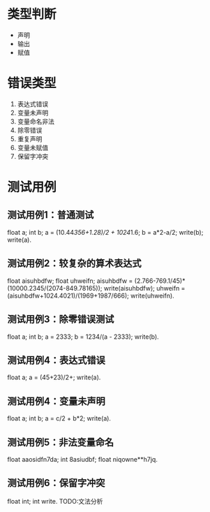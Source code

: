 # 类型判断
+ 声明
+ 输出
+ 赋值
# 错误类型
1. 表达式错误
2. 变量未声明
3. 变量命名非法
4. 除零错误
5. 重复声明
6. 变量未赋值
7. 保留字冲突

# 测试用例
## 测试用例1：普通测试
float a;
int b;
a = (10.44*356+1.28)/2 + 1024*1.6;
b = a*2-a/2;
write(b);
write(a).

## 测试用例2：较复杂的算术表达式
float aisuhbdfw;
float uhweifn;
aisuhbdfw = (2.766-769.1/45)*(10000.2345/(2074-849.78165));
write(aisuhbdfw);
uhweifn = (aisuhbdfw+1024.4021)/(1969+1987/666);
write(uhweifn).

## 测试用例3：除零错误测试
float a;
int b;
a = 2333;
b = 1234/(a - 2333);
write(b).

## 测试用例4：表达式错误
float a;
a = (45+23)/2+;
write(a).

## 测试用例4：变量未声明
float a;
int b;
a = c/2 + b*2;
write(a).

## 测试用例5：非法变量命名
float aaosidfn7da;
int 8asiudbf;
float niqowne**h7jq.

## 测试用例6：保留字冲突
float int;
int write.
TODO:文法分析
